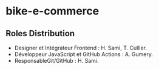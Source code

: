 # bike-e-commerce

## Roles Distribution
- Designer et Intégrateur Frontend : H. Sami, T. Cullier.
- Développeur JavaScript et GitHub Actions : A. Gumery.
- ResponsableGit/GitHub : H. Sami.
